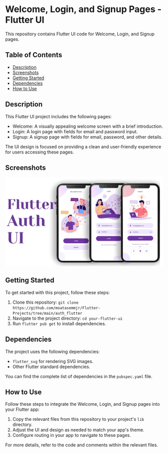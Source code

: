# Welcome, Login, and Signup Pages - Flutter UI

This repository contains Flutter UI code for Welcome, Login, and Signup pages.

## Table of Contents

- [Description](#description)
- [Screenshots](#screenshots)
- [Getting Started](#getting-started)
- [Dependencies](#dependencies)
- [How to Use](#how-to-use)
 

## Description

This Flutter UI project includes the following pages:

- Welcome: A visually appealing welcome screen with a brief introduction.
- Login: A login page with fields for email and password input.
- Signup: A signup page with fields for email, password, and other details.

The UI design is focused on providing a clean and user-friendly experience for users accessing these pages.

## Screenshots
![Welcome Page](app.jpg)
 
## Getting Started

To get started with this project, follow these steps:

1. Clone this repository: `git clone https://github.com/moatasemmjr/Flutter-Projects/tree/main/auth_flutter`
2. Navigate to the project directory: `cd your-flutter-ui`
3. Run `flutter pub get` to install dependencies.

## Dependencies

The project uses the following dependencies:

- `flutter_svg` for rendering SVG images.
- Other Flutter standard dependencies.

You can find the complete list of dependencies in the `pubspec.yaml` file.

## How to Use

Follow these steps to integrate the Welcome, Login, and Signup pages into your Flutter app:

1. Copy the relevant files from this repository to your project's `lib` directory.
2. Adjust the UI and design as needed to match your app's theme.
3. Configure routing in your app to navigate to these pages.

For more details, refer to the code and comments within the relevant files.

 
